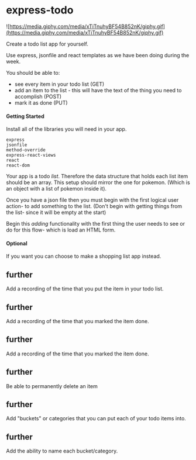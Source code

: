 # express-todo

![https://media.giphy.com/media/xTiTnuhyBF54B852nK/giphy.gif](https://media.giphy.com/media/xTiTnuhyBF54B852nK/giphy.gif)

Create a todo list app for yourself.

Use express, jsonfile and react templates as we have been doing during the week.

You should be able to:
- see every item in your todo list (GET)
- add an item to the list - this will have the text of the thing you need to accomplish (POST)
- mark it as done (PUT)

#### Getting Started
Install all of the libraries you will need in your app.

```
express
jsonfile
method-override
express-react-views
react
react-dom
```

Your app is a todo *list*. Therefore the data structure that holds each list item should be an array. This setup should mirror the one for pokemon. (Which is an object with a list of pokemon inside it).

Once you have a json file then you must begin with the first logical user action- to add something to the list. (Don't begin with getting things from the list- since it will be empty at the start)

Begin this *adding* functionality with the first thing the user needs to see or do for this flow- which is load an HTML form.

#### Optional
If you want you can choose to make a shopping list app instead.

## further
Add a recording of the time that you put the item in your todo list.

## further
Add a recording of the time that you marked the item done.

## further
Add a recording of the time that you marked the item done.

## further
Be able to permanently delete an item

## further
Add "buckets" or categories that you can put each of your todo items into.

## further
Add the ability to name each bucket/category.
